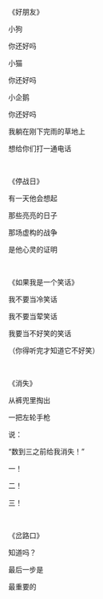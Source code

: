 《好朋友》

小狗

你还好吗

小猫

你还好吗

小企鹅

你还好吗

我躺在刚下完雨的草地上

想给你们打一通电话

<br>


《停战日》

有一天他会想起

那些亮亮的日子

那场虚构的战争

是他心灵的证明

<br>

《如果我是一个笑话》

我不要当冷笑话

我不要当荤笑话

我要当不好笑的笑话

（你得听完才知道它不好笑）

<br>

《消失》

从裤兜里掏出

一把左轮手枪

说：

“数到三之前给我消失！”

一！

二！

三！

<br>

《岔路口》

知道吗？

最后一步是

最重要的